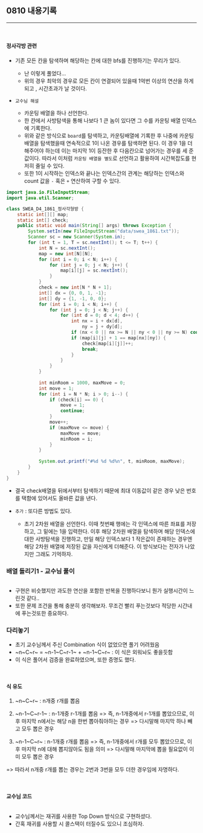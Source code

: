 ## 0810 내용기록

---

<br />

#### 정사각방 관련

- 기존 모든 칸을 탐색하며 해당하는 칸에 대한 bfs를 진행하기는 무리가 있다.
  - 난 이렇게 풀었다... 
  - 위의 경우 최악의 경우로 모든 칸이 연결되어 있을때 1억번 이상의 연산을 하게되고 , 시간초과가 날 것이다.


- `교수님 해설`
  - 카운팅 배열을 하나 선언한다.
  - 한 칸에서 사방탐색을 통해 나보다 1 큰 놈이 있다면 그 수를 카운팅 배열 인덱스에 기록한다.
  - 위와 같은 방식으로 `board`를 탐색하고, 카운팅배열에 기록한 후 나중에 카운팅배열을 탐색했을때 연속적으로 1이 나온 경우를 탐색하면 된다. 이 경우 1을 더해주어야 하는데 이는 마지막 1이 등잔한 후 다음칸으로 넘어가는 경우를 세 준 값이다. 따라서 이처럼 `카운팅 배열을 별도`로 선언하고 활용하여 시간복잡도를 현저히 줄일 수 있다.
  - 또한 1이 시작하는 인덱스와 끝나는 인덱스간의 관계는 해당하는 인덱스와 count 값을 `-` 혹은 `+` 연산하여 구할 수 있다.

```java
import java.io.FileInputStream;
import java.util.Scanner;

class SWEA_D4_1861_정사각형방 {
	static int[][] map;
	static int[] check;
	public static void main(String[] args) throws Exception {
		System.setIn(new FileInputStream("data/swea_1861.txt"));
		Scanner sc = new Scanner(System.in);
		for (int t = 1, T = sc.nextInt(); t <= T; t++) {
			int N = sc.nextInt();
			map = new int[N][N];
			for (int i = 0; i < N; i++) {
				for (int j = 0; j < N; j++) {
					map[i][j] = sc.nextInt();
				}
			}
			check = new int[N * N + 1];
			int[] dx = {0, 0, 1, -1};
			int[] dy = {1, -1, 0, 0};
			for (int i = 0; i < N; i++) {
				for (int j = 0; j < N; j++) {
					for (int d = 0; d < 4; d++) {
						int nx = i + dx[d],
						    ny = j + dy[d];
						if (nx < 0 || nx >= N || ny < 0 || ny >= N) continue;
						if (map[i][j] + 1 == map[nx][ny]) {
							check[map[i][j]]++;
							break;
						}
					}
				}
			}
			
			int minRoom = 1000, maxMove = 0;
			int move = 1;
			for (int i = N * N; i > 0; i--) {
				if (check[i] == 0) {
					move = 1;
					continue;
				}
				move++;
				if (maxMove <= move) {
					maxMove = move;
					minRoom = i;
				}
			}
			
			System.out.printf("#%d %d %d%n", t, minRoom, maxMove);
		}
	}
}
```

- 결국 check배열을 뒤에서부터 탐색하기 때문에 최대 이동값이 같은 경우 낮은 번호를 택함에 있어서도 올바른 값을 낸다.

- `추가` : 또다른 방법도 있다.
  - 초기 2차원 배열을 선언한다. 이때 첫번째 행에는 각 인덱스에 따른 좌표를 저장하고, 그 밑에는 1을 입력한다. 이후 해당 2차원 배열을 탐색하며 해당 인덱스에 대한 사방탐색을 진행하고, 만일 해당 인덱스보다 1 작은값이 존재하는 경우엔 해당 2차원 배열에 저장된 값을 자신에게 더해준다. 이 방식보다는 전자가 나았지만 그래도 기억하자.


### 배열 돌리기1 - 교수님 풀이

```java

```

- 구현은 비슷했지만 과도한 연산을 포함한 반복을 진행하다보니 뭔가 실행시간이 느린것 같다.. 
- 또한 문제 조건을 통해 충분히 생각해보자. 무조건 빨리 푸는것보다 적당한 시간내에 푸는것또한 중요하다.

### 다리놓기 

- 초기 교수님께서 주신 Combination 식이 없었으면 풀기 어려웠음 
- ~n~C~r~ = ~n-1~C~r-1~ + ~n-1~C~r~ : 이 식은 외워놔도 좋을듯함
- 이 식은 풀어서 검증을 완료하였으며, 또한 증명도 했다. 

<br />

#### 식 유도

1. ~n~C~r~ : n개중 r개를 뽑음

2. ~n-1~C~r-1~ : n-1개중 r-1개를 뽑음 => 즉, n-1개중에서 r-1개를 뽑았으므로, 이후 마지막 n에서는 해당 n을 한번 뽑아줘야하는 경우 => 다시말해 마지막 하나 빼고 모두 뽑은 경우

3. ~n-1~C~r~ : n-1개중 r개를 뽑음 => 즉, n-1개중에서 r개를 모두 뽑았으므로, 이후 마지막 n에 대해 뽑지않아도 됨을 의미 => 다시말해 마지막에 뽑을 필요없이 이미 모두 뽑은 경우

=> 따라서 n개중 r개를 뽑는 경우는 2번과 3번을 모두 더한 경우임에 자명하다.

<br />

#### 교수님 코드

```java

```

- 교수님께서는 재귀를 사용한 Top Down 방식으로 구현하셨다. 
- 간혹 재귀를 사용할 시 콜스택이 터질수도 있으니 조심하자.

<br />

